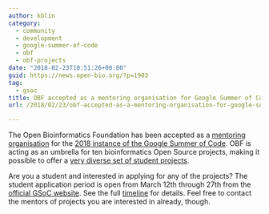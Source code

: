 ```yaml
---
author: kblin
category:
  - community
  - development
  - google-summer-of-code
  - obf
  - obf-projects
date: "2018-02-23T10:51:26+00:00"
guid: https://news.open-bio.org/?p=1903
tag:
  - gsoc
title: OBF accepted as a mentoring organisation for Google Summer of Code 2018
url: /2018/02/23/obf-accepted-as-a-mentoring-organisation-for-google-summer-of-code-2018/

---
```

The Open Bioinformatics Foundation has been accepted as a [mentoring organisation](https://summerofcode.withgoogle.com/organizations/5340733272227840/) for the [2018 instance of the Google Summer of Code](https://opensource.googleblog.com/2018/02/gsoc-2018-organizations.html). OBF is acting as an umbrella for ten bioinformatics Open Source projects, making it possible to offer a [very diverse set of student projects](http://obf.github.io/GSoC/ideas/).

Are you a student and interested in applying for any of the projects? The student application period is open from March 12th through 27th from the [official GSoC website](https://summerofcode.withgoogle.com/). See the full [timeline](https://summerofcode.withgoogle.com/how-it-works/#timeline) for details. Feel free to contact the mentors of projects you are interested in already, though.
